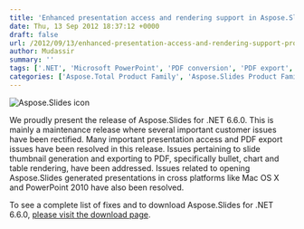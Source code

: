 ```yaml
---
title: 'Enhanced presentation access and rendering support in Aspose.Slides for .NET 6.6'
date: Thu, 13 Sep 2012 18:37:12 +0000
draft: false
url: /2012/09/13/enhanced-presentation-access-and-rendering-support-provided-in-aspose.slides-for-.net/
author: Mudassir
summary: ''
tags: ['.NET', 'Microsoft PowerPoint', 'PDF conversion', 'PDF export', 'presentation access', 'product release']
categories: ['Aspose.Total Product Family', 'Aspose.Slides Product Family']
---
```


![Aspose.Slides icon][1]

We proudly present the release of Aspose.Slides for .NET 6.6.0. This is mainly a maintenance release where several important customer issues have been rectified. Many important presentation access and PDF export issues have been resolved in this release. Issues pertaining to slide thumbnail generation and exporting to PDF, specifically bullet, chart and table rendering, have been addressed. Issues related to opening Aspose.Slides generated presentations in cross platforms like Mac OS X and PowerPoint 2010 have also been resolved.

To see a complete list of fixes and to download Aspose.Slides for .NET 6.6.0, [please visit the download page][2].




[1]: http://www.aspose.com/Images/aspose.slides-logo2.jpg
[2]: http://www.aspose.com/community/files/51/.net-components/aspose.slides-for-.net/default.aspx





